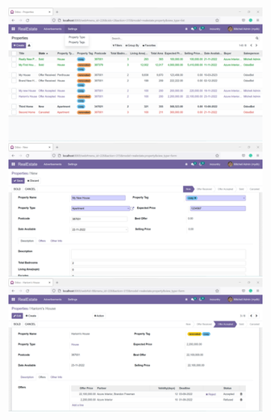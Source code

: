 <img src="https://github.com/pandyahariom/odoo/blob/15.0/custom_addons/realestate/static/HomePage.png">
<img src="https://github.com/pandyahariom/odoo/blob/15.0/custom_addons/realestate/static/NewProperty.png">
<img src="https://github.com/pandyahariom/odoo/blob/15.0/custom_addons/realestate/static/Offers.png">
